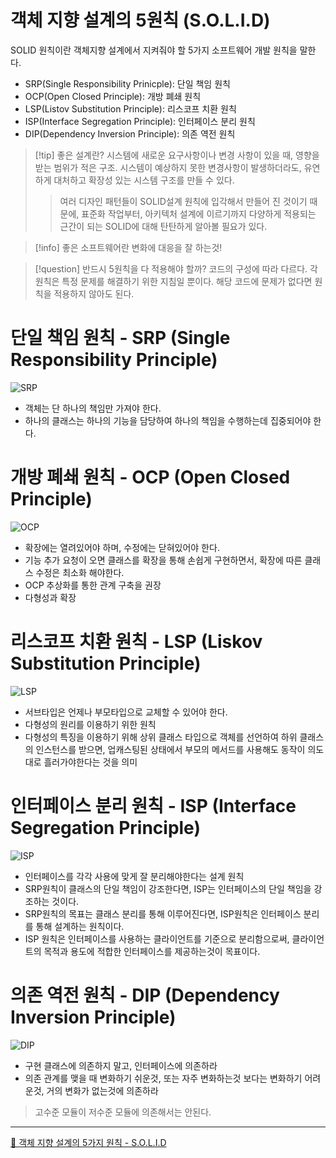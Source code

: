 # 객체 지향 설계의 5원칙 (S.O.L.I.D)

SOLID 원칙이란 객체지향 설계에서 지켜줘야 할 5가지 소프트웨어 개발 원칙을 말한다.
- SRP(Single Responsibility Prinicple): 단일 책임 원칙
- OCP(Open Closed Principle): 개방 폐쇄 원칙
- LSP(Listov Substitution Principle): 리스코프 치환 원칙
- ISP(Interface Segregation Principle): 인터페이스 분리 원칙
- DIP(Dependency Inversion Principle): 의존 역전 원칙

> [!tip] 좋은 설계란?
> 시스템에 새로운 요구사항이나 변경 사항이 있을 때, 영향을 받는 범위가 적은 구조.
> 시스템이 예상하지 못한 변경사항이 발생하더라도, 유연하게 대처하고 확장성 있는 시스템 구조를 만들 수 있다.
> >여러 디자인 패턴들이 SOLID설계 원칙에 입각해서 만들어 진 것이기 때문에, 표준화 작업부터, 아키텍처 설계에 이르기까지 다양하게 적용되는 근간이 되는 SOLID에 대해 탄탄하게 알아볼 필요가 있다.

> [!info] 좋은 소프트웨어란 변화에 대응을 잘 하는것!

> [!question] 반드시 5원칙을 다 적용해야 할까?
> 코드의 구성에 따라 다르다. 각 원칙은 특정 문제를 해결하기 위한 지침일 뿐이다.
> 해당 코드에 문제가 없다면 원칙을 적용하지 않아도 된다.

# 단일 책임 원칙 - SRP (Single Responsibility Principle)

![SRP](https://blog.kakaocdn.net/dn/xumrV/btrORP3OSF3/2lqQO1FiD5mo2OTxUPgfy1/img.png)

- 객체는 단 하나의 책임만 가져야 한다.
- 하나의 클래스는 하나의 기능을 담당하여 하나의 책임을 수행하는데 집중되어야 한다.

# 개방 폐쇄 원칙 - OCP (Open Closed Principle)

![OCP](https://blog.kakaocdn.net/dn/cI4aY1/btrOSkPrtK1/xAANQRF6KijsiBb2bcyOX1/img.png)

- 확장에는 열려있어야 하며, 수정에는 닫혀있어야 한다.
- 기능 추가 요청이 오면 클래스를 확장을 통해 손쉽게 구현하면서, 확장에 따른 클래스 수정은 최소화 해야한다.
- OCP 추상화를 통한 관계 구축을 권장
- 다형성과 확장

# 리스코프 치환 원칙 - LSP (Liskov Substitution Principle)

![LSP](https://blog.kakaocdn.net/dn/GQ4OQ/btrOSa0eNP0/r73k2jQOTj3fQtpRT4D0Uk/img.png)

- 서브타입은 언제나 부모타입으로 교체할 수 있어야 한다.
- 다형성의 원리를 이용하기 위한 원칙
- 다형성의 특징을 이용하기 위해 상위 클래스 타입으로 객체를 선언하여 하위 클래스의 인스턴스를 받으면, 업캐스팅된 상태에서 부모의 메서드를 사용해도 동작이 의도대로 흘러가야한다는 것을 의미


# 인터페이스 분리 원칙 - ISP (Interface Segregation Principle)

![ISP](https://blog.kakaocdn.net/dn/mRSwQ/btrORX1toTn/uK0svKUNfO1CViSqabphKK/img.png)

- 인터페이스를 각각 사용에 맞게 잘 분리해야한다는 설계 원칙
- SRP원칙이 클래스의 단일 책임이 강조한다면, ISP는 인터페이스의 단일 책임을 강조하는 것이다.
- SRP원칙의 목표는 클래스 분리를 통해 이루어진다면, ISP원칙은 인터페이스 분리를 통해 설계하는 원칙이다.
- ISP 원칙은 인터페이스를 사용하는 클라이언트를 기준으로 분리함으로써, 클라이언트의 목적과 용도에 적합한 인터페이스를 제공하는것이 목표이다.

# 의존 역전 원칙 - DIP (Dependency Inversion Principle)

![DIP](https://blog.kakaocdn.net/dn/dagTxZ/btrOS2asN0X/4Sl2vLTkjUS9fCwGt6Jt51/img.png)

- 구현 클래스에 의존하지 말고, 인터페이스에 의존하라
- 의존 관계를 맺을 때 변화하기 쉬운것, 또는 자주 변화하는것 보다는 변화하기 어려운것, 거의 변화가 없는것에 의존하라

> 고수준 모듈이 저수준 모듈에 의존해서는 안된다.

---
[💠 객체 지향 설계의 5가지 원칙 - S.O.L.I.D](https://inpa.tistory.com/entry/OOP-%F0%9F%92%A0-%EA%B0%9D%EC%B2%B4-%EC%A7%80%ED%96%A5-%EC%84%A4%EA%B3%84%EC%9D%98-5%EA%B0%80%EC%A7%80-%EC%9B%90%EC%B9%99-SOLID)